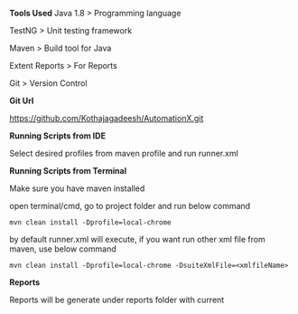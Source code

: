 **Tools Used**
Java 1.8 > Programming language

TestNG > Unit testing framework

Maven > Build tool for Java

Extent Reports > For Reports

Git > Version Control

**Git Url**

https://github.com/Kothajagadeesh/AutomationX.git

**Running Scripts from IDE**

Select desired profiles from maven profile and run runner.xml

**Running Scripts from Terminal**

Make sure you have maven installed 

open terminal/cmd, go to project folder and run below command 

`mvn clean install -Dprofile=local-chrome`

by default runner.xml will execute, if you want run other xml file from maven, use below command

`mvn clean install -Dprofile=local-chrome -DsuiteXmlFile=<xmlfileName>`

**Reports**

Reports will be generate under reports folder with current
